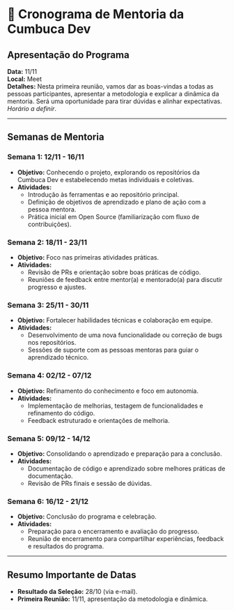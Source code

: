 # 📅 Cronograma de Mentoria da Cumbuca Dev

## Apresentação do Programa
**Data:** 11/11  
**Local:** Meet  
**Detalhes:** Nesta primeira reunião, vamos dar as boas-vindas a todas as pessoas participantes, apresentar a metodologia e explicar a dinâmica da mentoria. Será uma oportunidade para tirar dúvidas e alinhar expectativas. *Horário a definir*.

---

## Semanas de Mentoria

### Semana 1: 12/11 - 16/11
- **Objetivo:** Conhecendo o projeto, explorando os repositórios da Cumbuca Dev e estabelecendo metas individuais e coletivas.
- **Atividades:** 
  - Introdução às ferramentas e ao repositório principal.
  - Definição de objetivos de aprendizado e plano de ação com a pessoa mentora.
  - Prática inicial em Open Source (familiarização com fluxo de contribuições).

### Semana 2: 18/11 - 23/11
- **Objetivo:** Foco nas primeiras atividades práticas.
- **Atividades:** 
  - Revisão de PRs e orientação sobre boas práticas de código.
  - Reuniões de feedback entre mentor(a) e mentorado(a) para discutir progresso e ajustes.

### Semana 3: 25/11 - 30/11
- **Objetivo:** Fortalecer habilidades técnicas e colaboração em equipe.
- **Atividades:**
  - Desenvolvimento de uma nova funcionalidade ou correção de bugs nos repositórios.
  - Sessões de suporte com as pessoas mentoras para guiar o aprendizado técnico.

### Semana 4: 02/12 - 07/12
- **Objetivo:** Refinamento do conhecimento e foco em autonomia.
- **Atividades:** 
  - Implementação de melhorias, testagem de funcionalidades e refinamento do código.
  - Feedback estruturado e orientações de melhoria.

### Semana 5: 09/12 - 14/12
- **Objetivo:** Consolidando o aprendizado e preparação para a conclusão.
- **Atividades:** 
  - Documentação de código e aprendizado sobre melhores práticas de documentação.
  - Revisão de PRs finais e sessão de dúvidas.

### Semana 6: 16/12 - 21/12
- **Objetivo:** Conclusão do programa e celebração.
- **Atividades:** 
  - Preparação para o encerramento e avaliação do progresso.
  - Reunião de encerramento para compartilhar experiências, feedback e resultados do programa.

---

## Resumo Importante de Datas
- **Resultado da Seleção:** 28/10 (via e-mail).
- **Primeira Reunião:** 11/11, apresentação da metodologia e dinâmica.

